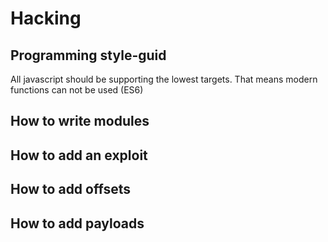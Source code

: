 # Hacking

## Programming style-guid
All javascript should be supporting the lowest targets.
That means modern functions can not be used (ES6)

## How to write modules

## How to add an exploit

## How to add offsets

## How to add payloads

